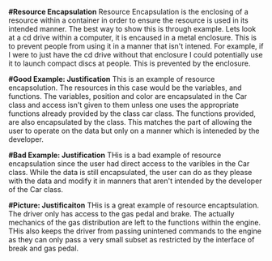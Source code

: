 **#Resource Encapsulation**
Resource Encapsulation is the enclosing of a resource within a container in order to ensure the resource is used in its intended manner. The best way to show this is through example. Lets look at a cd drive within a computer, it is encaused in a metal enclosure. This is to prevent people from using it in a manner that isn't intened. For example, if I were to just have the cd drive without that enclosure I could potentially use it to launch compact discs at people. This is prevented by the enclosure. 

**#Good Example: Justification**
This is an example of resource encapsolution. The resources in this case would be the variables, and functions. The variables, position and color are encapsulated in the Car class and access isn't given to them unless one uses the appropriate functions already provided by the class car class. The functions provided, are also encapsulated by the class. This matches the part of allowing the user to operate on the data but only on a manner which is inteneded by the developer. 

**#Bad Example: Justification**
THis is a bad example of resource encapsulation since the user had direct access to the varibles in the Car class. While the data is still encapsulated, the user can do as they please with the data and modify it in manners that aren't intended by the developer of the Car class. 

**#Picture: Justificaiton**
THis is a great example of resource encaptsulation. The driver only has access to the gas pedal and brake. The actually mechanics of the gas distribution are left to the functions within the engine. THis also keeps the driver from passing unintened commands to the engine as they can only pass a very small subset as restricted by the interface of break and gas pedal. 
